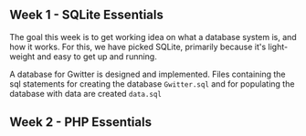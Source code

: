 ## Week 1 - SQLite Essentials
The goal this week is to get working idea on what a database system is,
and how it works. For this, we have picked SQLite, primarily because
it's light-weight and easy to get up and running.

A database for Gwitter is designed and implemented. Files containing the
sql statements for creating the database `Gwitter.sql` and for populating the
database with data are created `data.sql` 



## Week 2 - PHP Essentials